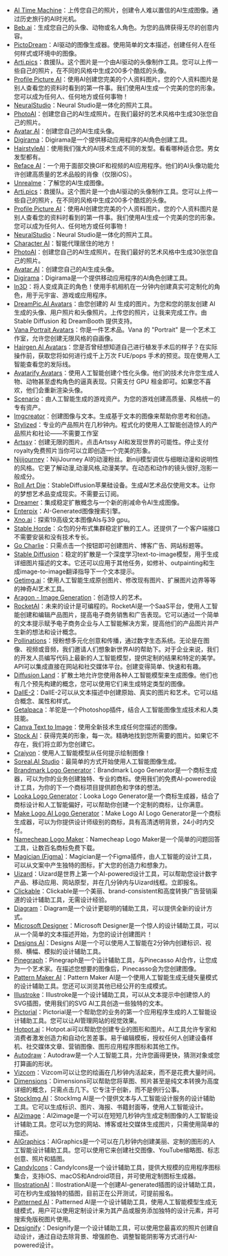- [AI Time Machine](https://www.myheritage.com/ai-time-machine)：上传您自己的照片，创建令人难以置信的AI生成图像。通过历史旅行的AI时光机。
- [Beb.ai](https://beb.ai)：生成您自己的头像、动物或名人角色。为您的品牌获得无尽的创意内容。
- [PictoDream](https://pictodream.com/)：AI驱动的图像生成器。使用简单的文本描述，创建任何人在任何样式或环境中的图像。
- [Arti.pics](https://www.arti.pics/)：救援队。这个图片是一个由AI驱动的头像制作工具。您可以上传一些自己的照片，在不同的风格中生成200多个酷炫的头像。
- [Profile Picture AI](https://www.profilepicture.ai)：使用AI创建您完美的个人资料图片。您的个人资料图片是别人查看您的资料时看到的第一件事。我们使用AI生成一个完美的您的形象。您可以成为任何人、任何地方或任何事物！
- [NeuralStudio](https://neural.cam/studio)：Neural Studio是一体化的照片工具。
- [PhotoAI](https://photoai.me/)：创建您自己的AI生成照片。在我们最好的艺术风格中生成30张您自己的照片。
- [Avatar AI](https://avatarai.me)：创建您自己的AI生成头像。
- [Digirama](https://apps.apple.com/us/app/character-creator-digirama/id6444673721)：Digirama是一个提供移动应用程序的AI角色创建工具。
- [HairstyleAI](https://www.hairstyleai.com)：使用我们强大的AI技术生成不同的发型。看看哪种适合您。男女发型都有。
- [Reface AI](https://hey.reface.ai)：一个用于面部交换GIF和视频的AI应用程序。他们的AI头像功能允许创建高质量的艺术品般的肖像（仅限iOS）。
- [Unrealme](https://unrealme.io)：了解您的AI生成图像。
- [Arti.pics](https://www.arti.pics/)：救援队。这个图片是一个由AI驱动的头像制作工具。您可以上传一些自己的照片，在不同的风格中生成200多个酷炫的头像。
- [Profile Picture AI](https://www.profilepicture.ai)：使用AI创建您完美的个人资料图片。您的个人资料图片是别人查看您的资料时看到的第一件事。我们使用AI生成一个完美的您的形象。您可以成为任何人、任何地方或任何事物！
- [NeuralStudio](https://neural.cam/studio)：Neural Studio是一体化的照片工具。
- [Character AI](https://beta.character.ai)：智能代理居住的地方！
- [PhotoAI](https://photoai.me/)：创建您自己的AI生成照片。在我们最好的艺术风格中生成30张您自己的照片。
- [Avatar AI](https://avatarai.me)：创建您自己的AI生成头像。
- [Digirama](https://apps.apple.com/us/app/character-creator-digirama/id6444673721)：Digirama是一个提供移动应用程序的AI角色创建工具。
- [In3D](https://in3d.io/)：将人变成真正的角色！使用手机相机在一分钟内创建真实可定制化的角色，用于元宇宙、游戏或应用程序。
- [DreamPic.AI Avatars](https://dreampic.ai/)：由您创建的 AI 生成的图片。为您和您的朋友创建 AI 生成的头像、用户照片和头像照片。上传您的照片，让我来完成工作。由 Stable Diffusion 和 DreamBooth 提供支持。
- [Vana Portrait Avatars](https://portrait.vana.com)：你是一件艺术品。Vana 的 "Portrait" 是一个艺术工作室，允许您创建无限风格的自画像。
- [Hairgen AI Avatars](https://www.hairgen.ai)：您是否曾经想知道自己进行植发手术后的样子？在实际操作前，获取您将如何进行成千上万次 FUE/pops 手术的预览。现在使用人工智能查看您的发际线。
- [Avatarify Avatars](https://avatarify.art/)：使用人工智能创建个性化头像。他们的技术允许您生成人物、动物甚至虚构角色的逼真表现。只需支付 GPU 租金即可。如果您不喜欢，他们会重新渲染头像。
- [Scenario](https://www.scenario.gg)：由人工智能生成的游戏资产。为您的游戏创建高质量、风格统一的专有资产。
- [Imgcreator](https://imgcreator.zmo.ai)：创建图像与文本。生成基于文本的图像来帮助你思考和创造。
- [Stylized](https://stylized.ai)：专业的产品照片在几秒钟内。程式化的使用人工智能创造惊人的产品照片和社论——不需要工作室
- [Artssy](https://artssy.co)：创建无限的图片。点击Artssy AI和发现世界的可能性。停止支付royalty免费照片当你可以立即创造一个完美的形象。
- [Nijijourney](https://nijijourney.com)：NijiJourney AI的动漫粉丝。新niji模型调优与细眼动漫和说明性的风格。它更了解动漫,动漫风格,动漫美学。在动态和动作的镜头很好,泡影一般成分。
- [Roll Art Die](https://roll-art-die.com)：StableDiffusion苹果硅设备。生成AI艺术品仅使用文本。让你的梦想艺术品变成现实。不需要云订阅。
- [Dreamer](https://slashdreamer.com)：集成稳定扩散概念与一个新的削减命令AI生成图像。
- [Enterpix](https://enterpix.app)：AI-Generated图像搜索引擎。
- [Xno.ai](https://xno.ai)：探索19高级文本图像AIs与39 gpu。
- [Stable Horde](https://stablehorde.net)：众包的分布式集群稳定扩散的工人。还提供了一个客户端接口不需要安装和没有技术专长。
- [Go Charlie](https://gocharlie.ai)：只需点击一个按钮即可创建图片、博客广告、网站标题等。
- [Stable Diffusion](https://stability.ai)：稳定的扩散是一个深度学习text-to-image模型，用于生成详细图片描述的文本。它还可以应用于其他任务，如修补、outpainting和生成image-to-image翻译指导下一个文本提示。
- [Getimg.ai](https://getimg.ai)：使用人工智能生成原创图片、修改现有图片、扩展图片边界等等的神奇AI艺术工具。
- [Aragon - Image Generation](https://aragon.ai)：创造惊人的艺术。
- [RocketAI](https://rocketai.io)：未来的设计是可编程的。RocketAI是一个SaaS平台，使用人工智能创建和编辑产品图片，提高电子商务销售和广告表现。它可以通过一个简单的文本提示赋予电子商务企业与人工智能解决方案，提高他们的产品图片并产生新的想法和设计概念。
- [Pollinations](https://pollinations.ai)：授粉想多元化创意和传播，通过数字生态系统。无论是在图像、视频或音频，我们邀请人们想象新世界AI的帮助下。对于企业来说，我们的开发人员编写代码上最新的人工智能模型，提供定制的结果和特定的美学。API可以集成直接在网站和社交媒体平台。创建变得简单、快速和有趣。
- [Diffusion Land](https://diffusion.land)：扩散土地允许您使用各种人工智能模型来生成图像。他们也有几个预先构建的概念，您可以使用它们来生成特定类型的图像。
- [DallE-2](https://openai.com)：DallE-2可以从文本描述中创建原始、真实的图片和艺术。它可以结合概念、属性和样式。
- [Getalpaca](https://getalpaca.io)：羊驼是一个Photoshop插件，结合人工智能图像生成技术和人类技能。
- [Canva Text to Image](https://canva.com)：使用全新技术生成任何您描述的图像。
- [Stock AI](https://stockai.com)：获得完美的形象，每一次。精确地找到您所需要的图片。如果它不存在，我们将立即为您创建它。
- [Craiyon](https://craiyon.com)：使用人工智能模型从任何提示绘制图像！
- [Soreal.AI Studio](https://soreal.ai)：最简单的方式开始使用人工智能图像生成。
- [Brandmark Logo Generator](https://brandmark.io)：Brandmark Logo Generator是一个商标生成器，可以为你的业务创建独特、专业的商标。使用我们的免费AI-powered设计工具，为你的下一个商标项目提供颜色和字体的想法。
- [Looka Logo Generator](https://looka.grsm.io)：Looka Logo Generator是一个商标生成器，结合了商标设计和人工智能偏好，可以帮助你创建一个定制的商标，让你满意。
- [Make Logo AI Logo Generator](https://makelogoai.com)：Make Logo AI Logo Generator是一个商标生成器，可以为你提供设计师级别的商标，具有高清透明背景，24小时内交付。
- [Namecheap Logo Maker](https://namecheap.com)：Namecheap Logo Maker是一个简单的问题回答工具，让数百名商标免费下载。
- [Magician (Figma)](https://magician.design/)：Magician是一个Figma插件，由人工智能的设计工具，可以从文案中产生独特的图标，扩大您的创造力和想象力。
- [Uizard](https://uizard.io/)：Uizard是世界上第一个AI-powered设计工具，可以帮助您设计数字产品、移动应用、网站原型，并在几分钟内与Uizard线框。立即报名。
- [Clickable](https://www.clickable.so)：Clickable是一个美丽、brand-consistent和高度转换广告营销渠道的设计辅助工具，无需设计经验。
- [Diagram](https://diagram.com)：Diagram是一个设计更聪明的辅助工具，可以提供全新的设计方式。
- [Microsoft Designer](https://designer.microsoft.com)：Microsoft Designer是一个惊人的设计辅助工具，可以从一个简单的文本描述开始，为您的设计创建图片！
- [Designs AI](https://designs.ai/)：Designs AI是一个可以使用人工智能在2分钟内创建标识、视频、横幅、模拟的设计辅助工具。
- [Pinegraph](https://pinegraph.com/)：Pinegraph是一个设计辅助工具，与Pinecasso AI合作，让您成为一个艺术家。在描述您想要的图像后，Pinecasso会为您创建图像。
- [Pattern Maker AI](https://patternmakerai.com/)：Pattern Maker AI是一个使用人工智能生成无缝矢量模式的设计辅助工具。您还可以浏览其他已经公开的生成模式。
- [Illustroke](https://illustroke.com/)：Illustroke是一个设计辅助工具，可以从文本提示中创建惊人的SVG插图，使用我们的SVG AI工具创造一些独特的文本。
- [Pictorial](https://pictorial.ai/)：Pictorial是一个帮助您的业务的第一个应用程序生成的人工智能设计辅助工具。您可以让AI管理网站的视觉效果。
- [Hotpot.ai](https://hotpot.ai)：Hotpot.ai可以帮助您创建专业的图形和图片。AI工具允许专家和消费者激发创造力和自动化苦差事。易于编辑模板，授权任何人创建设备样机、社交媒体文章、营销图像、图形应用程序图标和其他工作。
- [Autodraw](https://autodraw.com)：Autodraw是一个人工智能工具，允许您画得更快，猜测对象或您打算画的形状。
- [Vizcom](https://www.vizcom.ai/)：Vizcom可以让您的绘画在几秒钟内活起来，而不是花费大量时间。
- [Dimensions](https://www.dimensions.ink)：Dimensions可以帮助您将草图、照片甚至是纯文本转换为高度详细的概念，只需点击几下。它专注于创新，而不是例行公事。
- [StockImg AI](https://stockimg.ai/)：StockImg AI是一个提供文本与人工智能设计服务的设计辅助工具。它可以生成标识、图片、海报、书籍封面等，使用人工智能设计。
- [AI2image](https://www.ai2image.com/)：AI2image是一个可以在短短几秒钟内生成定制图像的人工智能设计辅助工具。您可以为您的网站、博客或社交媒体生成图片，只需使用简单的描述。
- [AIGraphics](https://aigraphics.io/)：AIGraphics是一个可以在几秒钟内创建美丽、定制的图形的人工智能设计辅助工具。您可以使用它来创建社交图像、YouTube缩略图、标志创意、照片和插图。
- [CandyIcons](https://www.candyicons.com/)：CandyIcons是一个设计辅助工具，提供大规模的应用程序图标集合，支持iOS、macOS和Android项目，并可使用定制图标生成器。
- [IllostrationAI](https://www.illostration.com/)：IllostrationAI是一个创建AI-generated插图的设计辅助工具，可在秒内生成独特的插图，目前正在公开测试，可提前报名。
- [Patterned AI](http://patterned.ai/)：Patterned AI是一个设计辅助工具，使用人工智能模型生成无缝模式，用户可以使用定制设计来为其产品或服务添加独特的设计元素，并可搜索免版税图片使用。
- [Designify](https://www.designify.com/)：Designify是一个设计辅助工具，可以使用您最喜欢的照片创建自动设计，通过自动去除背景、增强颜色、调整智能阴影等方式进行AI-powered设计。